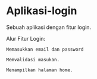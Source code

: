 # Aplikasi-login
Sebuah aplikasi dengan fitur login. 

Alur Fitur Login:

    Memasukkan email dan password

    Memvalidasi masukan.

    Menampilkan halaman home.
